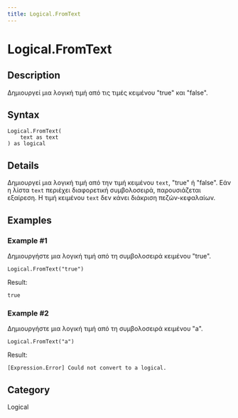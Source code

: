 ```yaml
---
title: Logical.FromText
---
```


# Logical.FromText


## Description

Δημιουργεί μια λογική τιμή από τις τιμές κειμένου &#34;true&#34; και &#34;false&#34;.


## Syntax

```powerquery
Logical.FromText(
    text as text
) as logical
```


## Details

Δημιουργεί μια λογική τιμή από την τιμή κειμένου <code>text</code>, "true" ή "false". Εάν η λίστα <code>text</code> περιέχει διαφορετική συμβολοσειρά, παρουσιάζεται εξαίρεση. Η τιμή κειμένου <code>text</code> δεν κάνει διάκριση πεζών-κεφαλαίων.


## Examples

### Example #1 
Δημιουργήστε μια λογική τιμή από τη συμβολοσειρά κειμένου &#34;true&#34;.
```powerquery
Logical.FromText("true")
```

Result: 
```powerquery
true
```


### Example #2 
Δημιουργήστε μια λογική τιμή από τη συμβολοσειρά κειμένου &#34;a&#34;.
```powerquery
Logical.FromText("a")
```

Result: 
```powerquery
[Expression.Error] Could not convert to a logical.
```




## Category
Logical
